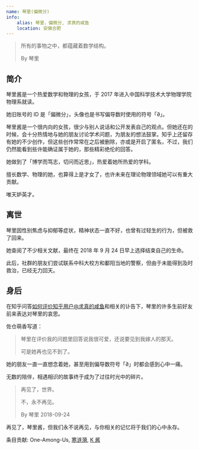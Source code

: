 ```yaml
---
name: 琴里(偏微分)
info:
    alias: 琴里，偏微分, 求真的咸鱼
    location: 安徽合肥
---
```


> 所有的事物之中，都蕴藏着数学结构。
>
> By 琴里

## 简介

琴里酱是一个热爱数学和物理的女孩，于 2017 年进入中国科学技术大学物理学院物理系就读。

她旧账号的 ID 是「偏微分」，头像也是书写偏导数时使用的符号「∂」。

琴里酱是一个很内向的女孩，很少与别人说话和公开发表自己的观点。但她还在的时候，会十分热情地与她的朋友讨论学术问题，为朋友的想法鼓掌。知乎上还留存有她的不少创作，但这些创作常常在之后被删除，亦或是开启了匿名，不过，我们仍然能看到些许能确证属于她的，那些精彩绝伦的回答。

她做到了「博学而笃志，切问而近思」，热爱着她所热爱的学科。

擅长数学、物理的她，也算得上是才女了，也许未来在理论物理领域她可以有重大贡献。

唯天妒英才。

## 离世

琴里因性别焦虑与抑郁等症状，精神状态一直不好，也曾有过轻生的行为，但被救了回来。

她查阅了不少相关文献，最终在 2018 年 9 月 24 日早上选择结束自己的生命。

此后，社群的朋友们尝试联系中科大校方和鄱阳当地的警察，但由于未能得到及时救治，已经无力回天。

## 身后

在知乎问答[如何评价知乎用户@求真的咸鱼](https://www.zhihu.com/question/347747351)和相关的讣告下，琴里的许多生前好友前来表达对琴里的哀思。

佐仓萌香写道：

> 琴里在评价我的问题里回答说我很可爱，还说要见到我嫁人的那天。
>
> 可是她再也见不到了。

她的朋友一直一直想念着她，甚至用到偏导数符号「∂」时都会感到心中一痛。

无数的陪伴，相遇相识的故事终于成为了过往时光中的碎片。

> 再见了，世界。
>
> 不，永不再见。
>
> By 琴里 2018-09-24

再见了，琴里酱，但我们永不说再见，与你相关的记忆将于我们的心中永存。

<!-- May her memory be eternal -->

条目贡献: One-Among-Us, [寒涟漪](http://twitter.com/HANLIANYI520), [K 酱](https://github.com/KristallWang)